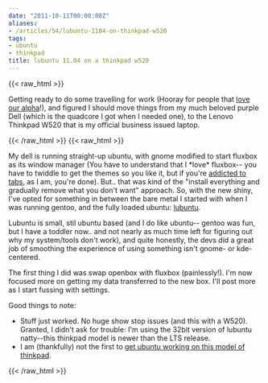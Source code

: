 ```yaml
---
date: "2011-10-11T00:00:00Z"
aliases:
- /articles/54/lubuntu-1104-on-thinkpad-w520
tags:
- ubuntu
- thinkpad
title: lubuntu 11.04 on a thinkpad w520
---
```

{{< raw_html >}}
<p>Getting ready to do some travelling for work (Hooray for people that <a href="http://wasdev.net">love our alpha</a>!), and figured I should move things from my much beloved purple Dell (which is the quadcore I got when I needed one), to the Lenovo Thinkpad W520 that is my official business issued laptop.</p>
{{< /raw_html >}}
<!--more-->
{{< raw_html >}}
<p>My dell is running straight-up ubuntu, with gnome modified to start fluxbox as its window manager (You have to understand that I *love* fluxbox-- you have to twiddle to get the themes so you like it, but if you're <a href="http://fluxbox.org/features/">addicted to tabs</a>, as I am, you're done). But.. that was kind of the "install everything and gradually remove what you don't want" approach. So, with the new shiny, I've opted for something in between the bare metal I started with when I was running gentoo, and the fully loaded ubuntu: <a href="https://help.ubuntu.com/community/Lubuntu">lubuntu</a>.</p>

<p>Lubuntu is small, stil ubuntu based (and I do like ubuntu-- gentoo was fun, but I have a toddler now.. and not nearly as much time left for figuring out why my system/tools don't work), and quite honestly, the devs did a great job of smoothing the experience of using something isn't gnome- or kde-centered. </p>

<p>The first thing I did was swap openbox with fluxbox (painlessly!). I'm now focused more on getting my data transferred to the new box. I'll post more as I start fussing with settings.</p>

<p>Good things to note:
<ul><li>Stuff just worked. No huge show stop issues (and this with a W520). Granted, I didn't ask for trouble: I'm using the 32bit version of lubuntu natty--this thinkpad model is newer than the LTS release.</li>
<li>I am (thankfully) not the first to <a href="http://www.thinkwiki.org/wiki/Installing_Ubuntu_11.04_on_a_ThinkPad_W520">get ubuntu working on this model of thinkpad</a>.</li>
</ul>
</p>
{{< /raw_html >}}
